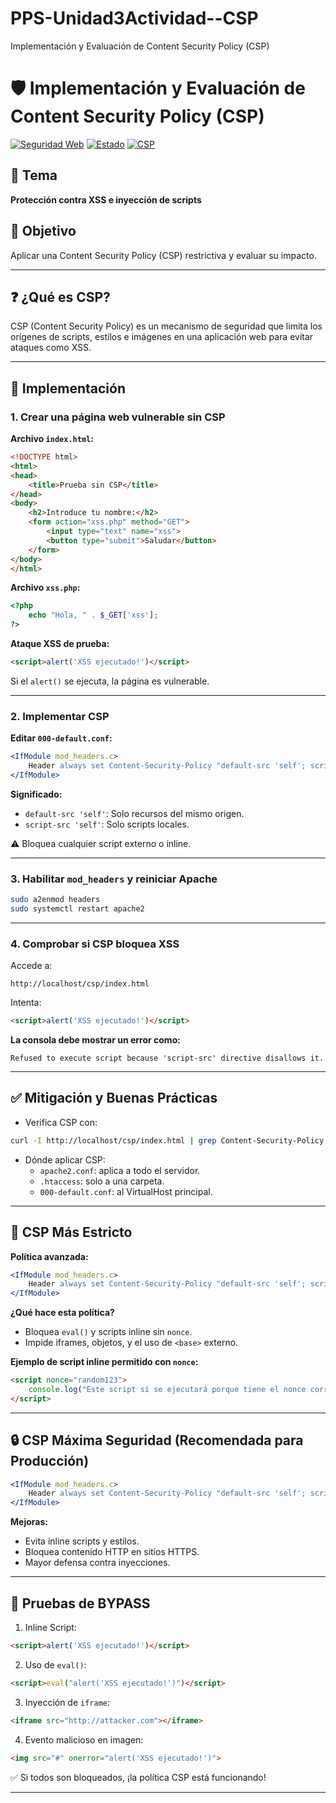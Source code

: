 # PPS-Unidad3Actividad--CSP
Implementación y Evaluación de Content Security Policy (CSP) 

# 🛡️ Implementación y Evaluación de Content Security Policy (CSP)

[![Seguridad Web](https://img.shields.io/badge/Seguridad-Web-blue)](#)
[![Estado](https://img.shields.io/badge/Estado-Implementado-green)](#)
[![CSP](https://img.shields.io/badge/CSP-Activa-brightgreen)](#)

## 📌 Tema
**Protección contra XSS e inyección de scripts**

## 🎯 Objetivo
Aplicar una Content Security Policy (CSP) restrictiva y evaluar su impacto.

---

## ❓ ¿Qué es CSP?

CSP (Content Security Policy) es un mecanismo de seguridad que limita los orígenes de scripts, estilos e imágenes en una aplicación web para evitar ataques como XSS.

---

## 🔧 Implementación

### 1. Crear una página web vulnerable sin CSP

**Archivo `index.html`:**

```html
<!DOCTYPE html>
<html>
<head>
    <title>Prueba sin CSP</title>
</head>
<body>
    <h2>Introduce tu nombre:</h2>
    <form action="xss.php" method="GET">
        <input type="text" name="xss">
        <button type="submit">Saludar</button>
    </form>
</body>
</html>
```

**Archivo `xss.php`:**

```php
<?php 
    echo "Hola, " . $_GET['xss']; 
?>
```

**Ataque XSS de prueba:**

```html
<script>alert('XSS ejecutado!')</script>
```

Si el `alert()` se ejecuta, la página es vulnerable.

---

### 2. Implementar CSP

**Editar `000-default.conf`:**

```apache
<IfModule mod_headers.c>
    Header always set Content-Security-Policy "default-src 'self'; script-src 'self'"
</IfModule>
```

**Significado:**

- `default-src 'self'`: Solo recursos del mismo origen.
- `script-src 'self'`: Solo scripts locales.

⚠️ Bloquea cualquier script externo o inline.

---

### 3. Habilitar `mod_headers` y reiniciar Apache

```bash
sudo a2enmod headers
sudo systemctl restart apache2
```

---

### 4. Comprobar si CSP bloquea XSS

Accede a:

```
http://localhost/csp/index.html
```

Intenta:

```html
<script>alert('XSS ejecutado!')</script>
```

**La consola debe mostrar un error como:**

```
Refused to execute script because 'script-src' directive disallows it.
```

---

## ✅ Mitigación y Buenas Prácticas

- Verifica CSP con:
  
```bash
curl -I http://localhost/csp/index.html | grep Content-Security-Policy
```

- Dónde aplicar CSP:
  - `apache2.conf`: aplica a todo el servidor.
  - `.htaccess`: solo a una carpeta.
  - `000-default.conf`: al VirtualHost principal.

---

## 🔐 CSP Más Estricto

**Política avanzada:**

```apache
<IfModule mod_headers.c>
    Header always set Content-Security-Policy "default-src 'self'; script-src 'self' 'nonce-random123'; object-src 'none'; base-uri 'self'; frame-ancestors 'none'"
</IfModule>
```

**¿Qué hace esta política?**

- Bloquea `eval()` y scripts inline sin `nonce`.
- Impide iframes, objetos, y el uso de `<base>` externo.

**Ejemplo de script inline permitido con `nonce`:**

```html
<script nonce="random123">
    console.log("Este script sí se ejecutará porque tiene el nonce correcto.");
</script>
```

---

## 🔒 CSP Máxima Seguridad (Recomendada para Producción)

```apache
<IfModule mod_headers.c>
    Header always set Content-Security-Policy "default-src 'self'; script-src 'self' 'nonce-ABC123'; style-src 'self' 'nonce-ABC123'; object-src 'none'; base-uri 'self'; frame-ancestors 'none'; upgrade-insecure-requests"
</IfModule>
```

**Mejoras:**

- Evita inline scripts y estilos.
- Bloquea contenido HTTP en sitios HTTPS.
- Mayor defensa contra inyecciones.

---

## 🧪 Pruebas de BYPASS

1. Inline Script:
```html
<script>alert('XSS ejecutado!')</script>
```

2. Uso de `eval()`:
```html
<script>eval("alert('XSS ejecutado!')")</script>
```

3. Inyección de `iframe`:
```html
<iframe src="http://attacker.com"></iframe>
```

4. Evento malicioso en imagen:
```html
<img src="#" onerror="alert('XSS ejecutado!')">
```

✅ Si todos son bloqueados, ¡la política CSP está funcionando!

---
